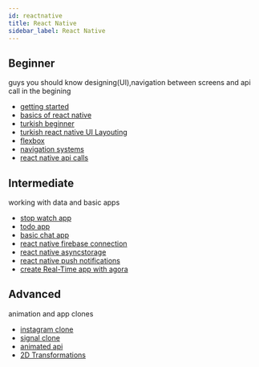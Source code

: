 ```yaml
---
id: reactnative
title: React Native
sidebar_label: React Native
---
```


## Beginner
guys you should know designing(UI),navigation between screens and api call in the begining
- [getting started](https://reactnative.dev/docs/getting-started)
- [basics of react native](https://www.youtube.com/watch?v=0-S5a0eXPoc)
- [turkish beginner](https://www.youtube.com/watch?v=zMHf5ccChoU&list=PLiYPP1v1hM958PlxbdnuNaplEucdiBntE)
- [turkish react native UI Layouting](https://www.youtube.com/watch?v=c-0K2LwdvGw)
- [flexbox](https://www.youtube.com/watch?v=R2eqAgR_KlU)
- [navigation systems](https://www.youtube.com/watch?v=nQVCkqvU1uE)
- [react native api calls](https://www.youtube.com/watch?v=u1JQwaIds7A)

## Intermediate
working with data and basic apps
- [stop watch app](https://github.com/kaankarakoc42/react-native-stop-watch-app)
- [todo app](https://www.youtube.com/watch?v=0kL6nhutjQ8)
- [basic chat app](https://www.youtube.com/watch?v=eR1vP-W1emI)
- [react native firebase connection](https://www.youtube.com/watch?v=LYi1gwPWDto)
- [react native asyncstorage](https://www.youtube.com/watch?v=PRGHWgTydyQ)
- [react native push notifications](https://www.youtube.com/watch?v=HSS5NcrMieU&list=PLU0gbuy2HRscu5aS7WO3oOwDv5JWU-16_)
- [create Real-Time app with agora](https://www.youtube.com/watch?v=OBW96M_fafk)

## Advanced
animation and app clones
- [instagram clone](https://www.youtube.com/watch?v=1hPgQWbWmEk)
- [signal clone](https://www.youtube.com/watch?v=MJzmZ9qmdaE)
- [animated api](https://www.youtube.com/watch?v=cGTD4yYgEHc)
- [2D Transformations](https://www.youtube.com/watch?v=YUcLbo_w_Ts)
